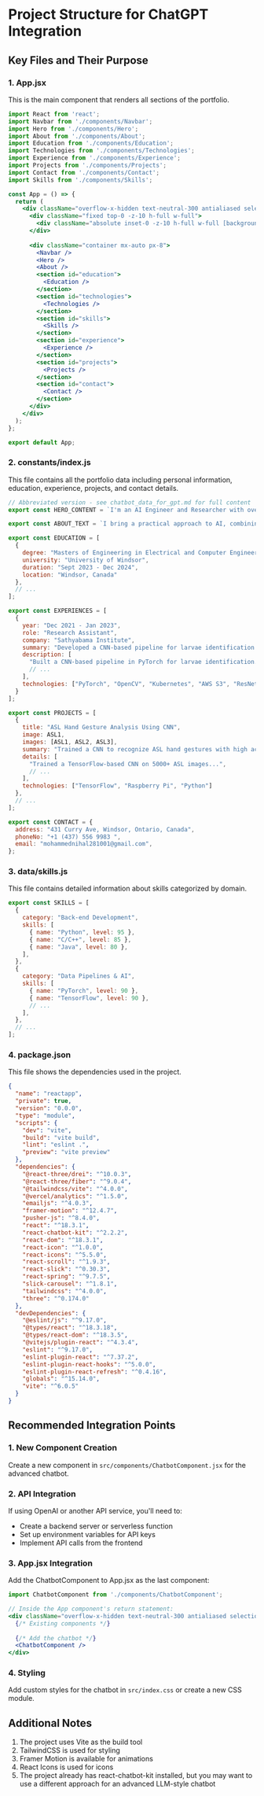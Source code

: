 # Project Structure for ChatGPT Integration

## Key Files and Their Purpose

### 1. App.jsx
This is the main component that renders all sections of the portfolio.

```jsx
import React from 'react';
import Navbar from './components/Navbar';
import Hero from './components/Hero';
import About from './components/About';
import Education from './components/Education';
import Technologies from './components/Technologies';
import Experience from './components/Experience';
import Projects from './components/Projects';
import Contact from './components/Contact';
import Skills from './components/Skills';

const App = () => {
  return (
    <div className="overflow-x-hidden text-neutral-300 antialiased selection:bg-cyan-300 selection:text-cyan-900">
      <div className="fixed top-0 -z-10 h-full w-full">
        <div className="absolute inset-0 -z-10 h-full w-full [background:radial-gradient(125%_125%_at_50%_10%,#000_40%,#63e_100%)]"></div>
      </div>
      
      <div className="container mx-auto px-8">
        <Navbar />
        <Hero />
        <About />
        <section id="education">
          <Education />
        </section>
        <section id="technologies">
          <Technologies />
        </section>
        <section id="skills">
          <Skills />
        </section>
        <section id="experience">
          <Experience />
        </section>
        <section id="projects">
          <Projects />
        </section>
        <section id="contact">
          <Contact />
        </section>
      </div>
    </div>
  );
};

export default App;
```

### 2. constants/index.js
This file contains all the portfolio data including personal information, education, experience, projects, and contact details.

```jsx
// Abbreviated version - see chatbot_data_for_gpt.md for full content
export const HERO_CONTENT = `I'm an AI Engineer and Researcher with over 3 years of experience...`;

export const ABOUT_TEXT = `I bring a practical approach to AI, combining technical expertise...`;

export const EDUCATION = [
  {
    degree: "Masters of Engineering in Electrical and Computer Engineering",
    university: "University of Windsor",
    duration: "Sept 2023 - Dec 2024",
    location: "Windsor, Canada"
  },
  // ...
];

export const EXPERIENCES = [
  {
    year: "Dec 2021 - Jan 2023",
    role: "Research Assistant",
    company: "Sathyabama Institute",
    summary: "Developed a CNN-based pipeline for larvae identification and optimized real-time edge deployments.",
    description: [
      "Built a CNN-based pipeline in PyTorch for larvae identification...",
      // ...
    ],
    technologies: ["PyTorch", "OpenCV", "Kubernetes", "AWS S3", "ResNet-34"]
  }
];

export const PROJECTS = [
  {
    title: "ASL Hand Gesture Analysis Using CNN",
    image: ASL1,
    images: [ASL1, ASL2, ASL3],
    summary: "Trained a CNN to recognize ASL hand gestures with high accuracy on Raspberry Pi hardware.",
    details: [
      "Trained a TensorFlow-based CNN on 5000+ ASL images...",
      // ...
    ],
    technologies: ["TensorFlow", "Raspberry Pi", "Python"]
  },
  // ...
];

export const CONTACT = {
  address: "431 Curry Ave, Windsor, Ontario, Canada",
  phoneNo: "+1 (437) 556 9983 ",
  email: "mohammednihal281001@gmail.com",
};
```

### 3. data/skills.js
This file contains detailed information about skills categorized by domain.

```jsx
export const SKILLS = [
  {
    category: "Back-end Development",
    skills: [
      { name: "Python", level: 95 },
      { name: "C/C++", level: 85 },
      { name: "Java", level: 80 },
    ],
  },
  {
    category: "Data Pipelines & AI",
    skills: [
      { name: "PyTorch", level: 90 },
      { name: "TensorFlow", level: 90 },
      // ...
    ],
  },
  // ...
];
```

### 4. package.json
This file shows the dependencies used in the project.

```json
{
  "name": "reactapp",
  "private": true,
  "version": "0.0.0",
  "type": "module",
  "scripts": {
    "dev": "vite",
    "build": "vite build",
    "lint": "eslint .",
    "preview": "vite preview"
  },
  "dependencies": {
    "@react-three/drei": "^10.0.3",
    "@react-three/fiber": "^9.0.4",
    "@tailwindcss/vite": "^4.0.0",
    "@vercel/analytics": "^1.5.0",
    "emailjs": "^4.0.3",
    "framer-motion": "^12.4.7",
    "pusher-js": "^8.4.0",
    "react": "^18.3.1",
    "react-chatbot-kit": "^2.2.2",
    "react-dom": "^18.3.1",
    "react-icon": "^1.0.0",
    "react-icons": "^5.5.0",
    "react-scroll": "^1.9.3",
    "react-slick": "^0.30.3",
    "react-spring": "^9.7.5",
    "slick-carousel": "^1.8.1",
    "tailwindcss": "^4.0.0",
    "three": "^0.174.0"
  },
  "devDependencies": {
    "@eslint/js": "^9.17.0",
    "@types/react": "^18.3.18",
    "@types/react-dom": "^18.3.5",
    "@vitejs/plugin-react": "^4.3.4",
    "eslint": "^9.17.0",
    "eslint-plugin-react": "^7.37.2",
    "eslint-plugin-react-hooks": "^5.0.0",
    "eslint-plugin-react-refresh": "^0.4.16",
    "globals": "^15.14.0",
    "vite": "^6.0.5"
  }
}
```

## Recommended Integration Points

### 1. New Component Creation
Create a new component in `src/components/ChatbotComponent.jsx` for the advanced chatbot.

### 2. API Integration
If using OpenAI or another API service, you'll need to:
- Create a backend server or serverless function
- Set up environment variables for API keys
- Implement API calls from the frontend

### 3. App.jsx Integration
Add the ChatbotComponent to App.jsx as the last component:

```jsx
import ChatbotComponent from './components/ChatbotComponent';

// Inside the App component's return statement:
<div className="overflow-x-hidden text-neutral-300 antialiased selection:bg-cyan-300 selection:text-cyan-900">
  {/* Existing components */}
  
  {/* Add the chatbot */}
  <ChatbotComponent />
</div>
```

### 4. Styling
Add custom styles for the chatbot in `src/index.css` or create a new CSS module.

## Additional Notes

1. The project uses Vite as the build tool
2. TailwindCSS is used for styling
3. Framer Motion is available for animations
4. React Icons is used for icons
5. The project already has react-chatbot-kit installed, but you may want to use a different approach for an advanced LLM-style chatbot